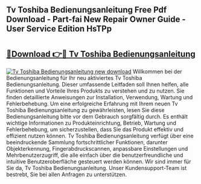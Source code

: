 ## Tv Toshiba Bedienungsanleitung Free Pdf Download - Part-fai New Repair Owner Guide - User Service Edition HsTPp

# <h2><a href="http://df3yvx.blite.top/?on=Tv+Toshiba+Bedienungsanleitung">🔗Download 👉🔴 Tv Toshiba Bedienungsanleitung</a></h2>

[![Tv Toshiba Bedienungsanleitung new download](https://i.imgur.com/lujVjoI.png)](http://df3yvx.blite.top/?on=Tv+Toshiba+Bedienungsanleitung)
Willkommen bei der Bedienungsanleitung für Ihr neu aktiviertes Tv Toshiba Bedienungsanleitung. Dieser umfassende Leitfaden soll Ihnen helfen, alle Funktionen und Vorteile Ihres Produkts zu verstehen und zu nutzen. Sie finden detaillierte Anweisungen zur Installation, Verwendung, Wartung und Fehlerbehebung. Um eine erfolgreiche Erfahrung mit Ihrem neuen Tv Toshiba Bedienungsanleitung zu gewährleisten, lesen Sie diese Bedienungsanleitung bitte vor dem Gebrauch sorgfältig durch. Es enthält wichtige Informationen zu Produkteinrichtung, Betrieb, Wartung und Fehlerbehebung, um sicherzustellen, dass Sie das Produkt effektiv und effizient nutzen können. Tv Toshiba Bedienungsanleitung verfügt über eine beeindruckende Sammlung fortschrittlicher Funktionen, darunter Objekterkennung, Fingerabdruckscannen, anpassbare Einstellungen und Mehrbenutzerzugriff, die alle einfach über die benutzerfreundliche und intuitive Benutzeroberfläche gesteuert werden können. Wir sind immer für Sie da, Tv Toshiba Bedienungsanleitung. Unser Kundensupport-Team ist bestrebt, Sie bei allen Anfragen zu unterstützen.
